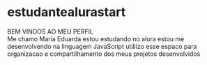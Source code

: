 # estudantealurastart 

BEM VINDOS AO MEU PERFIL  
Me chamo Maria Eduarda 
estou estudando no alura 
estou me desenvolvendo na linguagem JavaScript
utiliizo esse espaco para organizacao e compartilhamento dos meus projetos  desenvolvidos 
